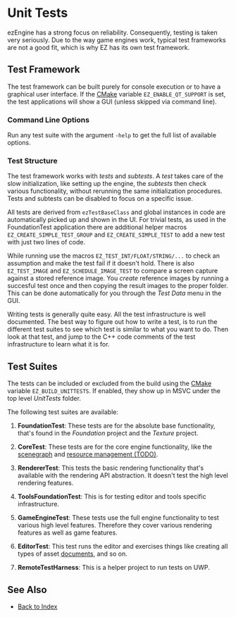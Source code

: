 # Unit Tests

ezEngine has a strong focus on reliability. Consequently, testing is taken very seriously. Due to the way game engines work, typical test frameworks are not a good fit, which is why EZ has its own test framework.

## Test Framework

The test framework can be built purely for console execution or to have a graphical user interface. If the [CMake](../build/cmake-config.md) variable `EZ_ENABLE_QT_SUPPORT` is set, the test applications will show a GUI (unless skipped via command line).

### Command Line Options

Run any test suite with the argument `-help` to get the full list of available options.

### Test Structure

The test framework works with *tests* and *subtests*. A *test* takes care of the slow initialization, like setting up the engine, the *subtests* then check various functionality, without rerunning the same initialization procedures. Tests and subtests can be disabled to focus on a specific issue.

All tests are derived from `ezTestBaseClass` and global instances in code are automatically picked up and shown in the UI. For trivial tests, as used in the FoundationTest application there are additional helper macros `EZ_CREATE_SIMPLE_TEST_GROUP` and `EZ_CREATE_SIMPLE_TEST` to add a new test with just two lines of code.

While running use the macros `EZ_TEST_INT/FLOAT/STRING/...` to check an assumption and make the test fail if it doesn't hold. There is also `EZ_TEST_IMAGE` and `EZ_SCHEDULE_IMAGE_TEST` to compare a screen capture against a stored reference image. You *create* reference images by running a succesful test once and then copying the result images to the proper folder. This can be done automatically for you through the *Test Data* menu in the GUI.

Writing tests is generally quite easy. All the test infrastructure is well documented. The best way to figure out how to write a test, is to run the different test suites to see which test is similar to what you want to do. Then look at that test, and jump to the C++ code comments of the test infrastructure to learn what it is for.

## Test Suites

The tests can be included or excluded from the build using the [CMake](../build/cmake-config.md) variable `EZ_BUILD_UNITTESTS`. If enabled, they show up in MSVC under the top level *UnitTests* folder.

The following test suites are available:

1. **FoundationTest**: These tests are for the absolute base functionality, that's found in the *Foundation* project and the *Texture* project.

2. **CoreTest**: These tests are for the core engine functionality, like the [scenegraph](../runtime/world/world-overview.md) and [resource management (TODO)](../runtime/resource-management.md).

3. **RendererTest**: This tests the basic rendering functionality that's available with the rendering API abstraction. It doesn't test the high level rendering features.

4. **ToolsFoundationTest**: This is for testing editor and tools specific infrastructure.

5. **GameEngineTest**: These tests use the full engine functionality to test various high level features. Therefore they cover various rendering features as well as game features.

6. **EditorTest**: This test runs the editor and exercises things like creating all types of asset [documents](../editor/editor-documents.md), and so on.

7. **RemoteTestHarness**: This is a helper project to run tests on UWP. 

## See Also

* [Back to Index](../index.md)
